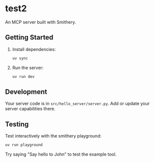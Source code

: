 # test2

An MCP server built with Smithery.

## Getting Started

1. Install dependencies:
   ```bash
   uv sync
   ```

2. Run the server:
   ```bash
   uv run dev
   ```

## Development

Your server code is in `src/hello_server/server.py`. Add or update your server capabilities there.

## Testing

Test interactively with the smithery playground:

   ```bash
   uv run playground
   ```

Try saying "Say hello to John" to test the example tool.

